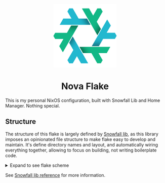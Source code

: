 <div align="center">
    <img alt="Nova Flake" src="assets/logo.png" width="200px"/>
    <h1> Nova Flake </h1>
</div>

This is my personal NixOS configuration, built with Snowfall Lib and Home Manager. Nothing special.

## Structure

The structure of this flake is largely defined by [Snowfall lib](https://github.com/snowfallorg/lib), as this library imposes an opinionated file structure to make flake easy to develop and maintain. It's define directory names and layout, and automatically wiring everything together, allowing to focus on building, not writing boilerplate code.

<details close>
<summary>Expand to see flake scheme</summary>

```sh
.                                 # Root directory of the flake
├── flake.nix                     # Flake entry point with all necessary inputs
├── flake.lock                    # Locked dependencies
├── justfile                      # Project-specific commands
├── assets                        # Assets directory contains media files, such as logos and other images.
│  └── logo.png
├── homes                         # Homes directory contains home-manager configurations
│  └── x86_64-linux               # Architecture directory contains systems with the same target architecture
│     └── host@username           # Home directory per every host and user
│        └── default.nix
├── lib                           # Lib directory contains internal libraries 
│  └── helpers
│     └── default.nix
├── modules                       # Modules directory contains modules for nixos and home-manager
│  ├── home                       # Home directory contains user specific modules
│  │  ├── applications            # Applications directory contains interactive applications modules, GUI or TUI
│  │  │  └── app
│  │  │     └── default.nix
│  │  ├── environments            # Environments directory contains compositors, launchers and widgets modules
│  │  │  ├── env-name
│  │  │  │  └── default.nix
│  │  │  └── parts
│  │  │     └── part
│  │  │        └── default.nix
│  │  ├── services                # Services directory contains services and daemons modules
│  │  │  └── service
│  │  │     └── default.nix
│  │  ├── shells                  # Shells directory contains sommand shells and related software modules
│  │  │  ├── shell
│  │  │  │  └── default.nix
│  │  │  └── parts
│  │  │     └── part
│  │  │        └── default.nix
│  │  └── tools                   # Tools directory contains CLI tools modules
│  │     └── program
│  │        └── default.nix
│  └── nixos                      # Home directory contains system-wide modules
│     ├── hardware                # Hardware directory contains hardware modules, such as sound and printing
│     │  └── category
│     │     └── default.nix
│     └── services                # Services directory contains services and daemons modules
│        └── service
│           └── default.nix
├── overlays                      # Overlays directory contains overlays
├── packages                      # Packages directory contains internal packages
├── shells                        # Shells directory contains development shells
├── systems                       # Systems directory contains system-wide configurations
│  └── x86_64-linux               # Architecture directory contains systems with the same target architecture
│     └── host                    # Host directory, one per system
│        ├── default.nix
│        └── hardware.nix
└── templates                     # Templates directory contains templates for fast flake initialisation
```

</details>

See [Snowfall lib reference](https://snowfall.org/reference/lib/#flake-structure) for more information.